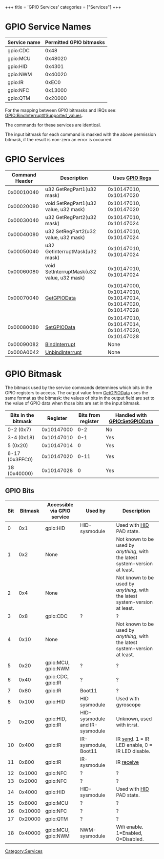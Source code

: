 +++
title = 'GPIO Services'
categories = ["Services"]
+++

# GPIO Service Names

| Service name | Permitted GPIO bitmasks |
|--------------|-------------------------|
| gpio:CDC     | 0x48                    |
| gpio:MCU     | 0x48020                 |
| gpio:HID     | 0x4301                  |
| gpio:NWM     | 0x40020                 |
| gpio:IR      | 0xEC0                   |
| gpio:NFC     | 0x13000                 |
| gpio:QTM     | 0x20000                 |

For the mapping between GPIO bitmasks and IRQs see:
[GPIO:BindInterrupt#Supported_values](GPIO:BindInterrupt#supported_values "wikilink").

The commands for these services are identical.

The input bitmask for each command is masked with the above permission
bitmask, if the result is non-zero an error is occurred.

# GPIO Services

| Command Header | Description                                        | Uses [GPIO Regs](GPIO_Registers "wikilink")                |
|----------------|----------------------------------------------------|------------------------------------------------------------|
| 0x00010040     | u32 GetRegPart1(u32 mask)                          | 0x10147010, 0x10147020                                     |
| 0x00020080     | void SetRegPart1(u32 value, u32 mask)              | 0x10147010, 0x10147020                                     |
| 0x00030040     | u32 GetRegPart2(u32 mask)                          | 0x10147010, 0x10147024                                     |
| 0x00040080     | u32 SetRegPart2(u32 value, u32 mask)               | 0x10147010, 0x10147024                                     |
| 0x00050040     | u32 GetInterruptMask(u32 mask)                     | 0x10147010, 0x10147024                                     |
| 0x00060080     | void SetInterruptMask(u32 value, u32 mask)         | 0x10147010, 0x10147024                                     |
| 0x00070040     | [GetGPIOData](GPIO:GetGPIOData "wikilink")         | 0x10147000, 0x10147010, 0x10147014, 0x10147020, 0x10147028 |
| 0x00080080     | [SetGPIOData](GPIO:SetGPIOData "wikilink")         | 0x10147010, 0x10147014, 0x10147020, 0x10147028             |
| 0x00090082     | [BindInterrupt](GPIO:BindInterrupt "wikilink")     | None                                                       |
| 0x000A0042     | [UnbindInterrupt](GPIO:UnbindInterrupt "wikilink") | None                                                       |

# GPIO Bitmask

The bitmask used by the service commands determines which bits in the
GPIO registers to access. The output value from
[GetGPIOData](GPIO:GetGPIOData "wikilink") uses the same format as the
bitmask: the values of bits in the output field are set to the value of
GPIO data when those bits are set in the input bitmask.

| Bits in the bitmask | Register   | Bits from register | Handled with [GPIO:SetGPIOData](GPIO:SetGPIOData "wikilink") |
|---------------------|------------|--------------------|--------------------------------------------------------------|
| 0-2 (0x7)           | 0x10147000 | 0-2                | No                                                           |
| 3-4 (0x18)          | 0x10147010 | 0-1                | Yes                                                          |
| 5 (0x20)            | 0x10147014 | 0                  | Yes                                                          |
| 6-17 (0x3FFC0)      | 0x10147020 | 0-11               | Yes                                                          |
| 18 (0x40000)        | 0x10147028 | 0                  | Yes                                                          |

## GPIO Bits

| Bit | Bitmask | Accessible via GPIO service | Used by                        | Description                                                                     |
|-----|---------|-----------------------------|--------------------------------|---------------------------------------------------------------------------------|
| 0   | 0x1     | gpio:HID                    | HID-sysmodule                  | Used with [HID](HID_Shared_Memory "wikilink") PAD state.                        |
| 1   | 0x2     | None                        |                                | Not known to be used by *anything*, with the latest system-version at least.    |
| 2   | 0x4     | None                        |                                | Not known to be used by *anything*, with the latest system-version at least.    |
| 3   | 0x8     | gpio:CDC                    | ?                              | ?                                                                               |
| 4   | 0x10    | None                        |                                | Not known to be used by *anything*, with the latest system-version at least.    |
| 5   | 0x20    | gpio:MCU, gpio:NWM          | ?                              | ?                                                                               |
| 6   | 0x40    | gpio:CDC, gpio:IR           | ?                              | ?                                                                               |
| 7   | 0x80    | gpio:IR                     | Boot11                         | ?                                                                               |
| 8   | 0x100   | gpio:HID                    | HID sysmodule                  | Used with gyroscope                                                             |
| 9   | 0x200   | gpio:HID, gpio:IR           | HID-sysmodule and IR-sysmodule | Unknown, used with ir:rst.                                                      |
| 10  | 0x400   | gpio:IR                     | IR-sysmodule, Boot11           | IR [send](IRU:SetIRLEDState "wikilink"). 1 = IR LED enable, 0 = IR LED disable. |
| 11  | 0x800   | gpio:IR                     | IR-sysmodule                   | IR [receive](IRU:GetIRLEDRecvState "wikilink")                                  |
| 12  | 0x1000  | gpio:NFC                    | ?                              | ?                                                                               |
| 13  | 0x2000  | gpio:NFC                    | ?                              | ?                                                                               |
| 14  | 0x4000  | gpio:HID                    | HID-sysmodule                  | Used with [HID](HID_Shared_Memory "wikilink") PAD state.                        |
| 15  | 0x8000  | gpio:MCU                    | ?                              | ?                                                                               |
| 16  | 0x10000 | gpio:NFC                    | ?                              | ?                                                                               |
| 17  | 0x20000 | gpio:QTM                    | ?                              | ?                                                                               |
| 18  | 0x40000 | gpio:MCU, gpio:NWM          | NWM-sysmodule                  | Wifi enable. 1=Enabled, 0=Disabled.                                             |

[Category:Services](Category:Services "wikilink")
